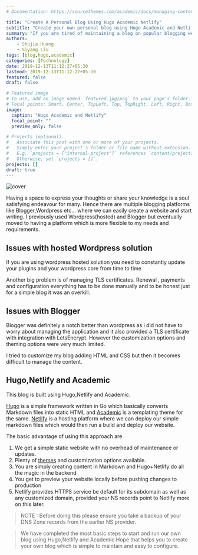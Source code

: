 ```yaml
---
# Documentation: https://sourcethemes.com/academic/docs/managing-content/

title: "Create A Personal Blog Using Hugo Academic Netlify"
subtitle: "Create your own personal blog using Hugo Academic and Netlify"
summary: "If you are tired of maintaining a blog on popular blogging websites and looking for a simple and easy to use blogging platform then read on ! "
authors:
    - Shujia Huang
    - Siyang Liu
tags: [blog,hugo,academic]
categories: [Technology]
date: 2019-12-13T11:12:27+05:30
lastmod: 2019-12-13T11:12:27+05:30
featured: false
draft: false

# Featured image
# To use, add an image named `featured.jpg/png` to your page's folder.
# Focal points: Smart, Center, TopLeft, Top, TopRight, Left, Right, BottomLeft, Bottom, BottomRight.
image:
  caption: "Hugo Academic and Netlify"
  focal_point: ""
  preview_only: false

# Projects (optional).
#   Associate this post with one or more of your projects.
#   Simply enter your project's folder or file name without extension.
#   E.g. `projects = ["internal-project"]` references `content/project/deep-learning/index.md`.
#   Otherwise, set `projects = []`.
projects: []
draft: true
---
```


![cover](https://static.fungenomics.com/images/2021/07/pexels-photo-262577.jpeg)

Having a space to express your thoughts or share your knowledge is a soul satisfying endeavour for many. Hence there are multiple blogging platforms like Blogger,Wordpress etc… where we can easily create a website and start writing. I previously used Wordpress(hosted) and Blogger but eventually moved to having a platform which is more flexible to my needs and requirements.

## Issues with hosted Wordpress solution
If you are using wordpress hosted solution you need to constantly update your plugins and your wordpress core from time to time

Another big problem is of managing TLS certificates. Renewal , payments and configuration everything has to be done manually and to be honest just for a simple blog it was an overkill.

## Issues with Blogger

Blogger was definitely a notch better than wordpress as i did not have to worry about managing the application and it also provided a TLS certificate with integration with LetsEncrypt. However the customization options and theming options were very much limited.

I tried to customize my blog adding HTML and CSS but then it becomes difficult to manage the content.

## Hugo,Netlify and Academic

This blog is built using Hugo,Netlify and Academic.

[Hugo](https://gohugo.io/) is a simple framework written in Go which basically converts Markdown files into static HTML and [Academic](https://themes.gohugo.io/academic/) is a templating theme for the same.
[Netlify](https://www.netlify.com/) is a hosting platform where we can deploy our simple markdown files which would then run a build and deploy our website.

The basic advantage of using this approach are

1. We get a simple static website with no overhead of maintenance or updates.
2. Plenty of [themes](https://themes.gohugo.io/) and customization options available.
3. You are simply creating content in Markdown and Hugo+Netlify do all the magic in the backend
4. You get to preview your website locally before pushing changes to production
5. Netlify provides HTTPS service be default for its subdomain as well as any customized domain, provided your NS records point to Netlify more on this later.



> NOTE : Before doing this please ensure you take a backup of your DNS Zone records from the earlier NS provider.

> We have completed the most basic steps to start and run our own blog using Hugo,Netlify and Academic.Hope that helps you to create your own blog which is simple to maintain and easy to configure.
